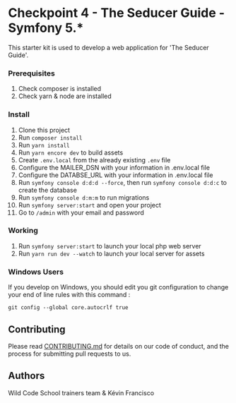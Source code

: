 # Checkpoint 4 - The Seducer Guide - Symfony 5.*

This starter kit is used to develop a web application for 'The Seducer Guide'.


### Prerequisites

1. Check composer is installed
2. Check yarn & node are installed


### Install

1. Clone this project
2. Run `composer install`
3. Run `yarn install`
4. Run `yarn encore dev` to build assets
5. Create `.env.local` from the already existing `.env` file
6. Configure the MAILER_DSN with your information in .env.local file
7. Configure the DATABSE_URL with your information in .env.local file
8. Run `symfony console d:d:d --force`, then run `symfony console d:d:c` to create the database
9. Run `symfony console d:m:m` to run migrations
10. Run `symfony server:start` and open your project
11. Go to `/admin` with your email and password


### Working

1. Run `symfony server:start` to launch your local php web server
2. Run `yarn run dev --watch` to launch your local server for assets



### Windows Users

If you develop on Windows, you should edit you git configuration to change your end of line rules with this command :

`git config --global core.autocrlf true`


## Contributing

Please read [CONTRIBUTING.md](https://gist.github.com/PurpleBooth/b24679402957c63ec426) for details on our code of conduct, and the process for submitting pull requests to us.


## Authors

Wild Code School trainers team
&
Kévin Francisco